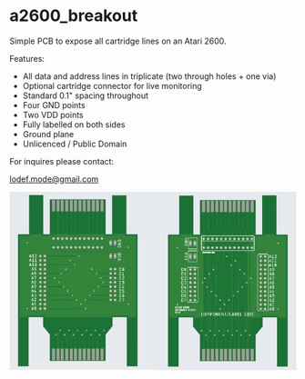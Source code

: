 # a2600_breakout

Simple PCB to expose all cartridge lines on an Atari 2600.

Features:

<ul>
 <li>All data and address lines in triplicate (two through holes + one via)</li>
 <li>Optional cartridge connector for live monitoring</li>
 <li>Standard 0.1" spacing throughout</li>
 <li>Four GND points</li>
 <li>Two VDD points</li>
 <li>Fully labelled on both sides</li>
 <li>Ground plane</li>
 <li>Unlicenced / Public Domain
</ul>


For inquires please contact:

lodef.mode@gmail.com

![Image](image.png)







